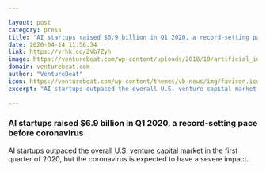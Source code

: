 ```yaml
---

layout: post
category: press
title: "AI startups raised $6.9 billion in Q1 2020, a record-setting pace before coronavirus"
date: 2020-04-14 11:56:34
link: https://vrhk.co/2Vb7Zyh
image: https://venturebeat.com/wp-content/uploads/2018/10/artificial_intelligence.shutterstock_673672549-e1586861549970.jpg?w=1200&strip=all
domain: venturebeat.com
author: "VentureBeat"
icon: https://venturebeat.com/wp-content/themes/vb-news/img/favicon.ico
excerpt: "AI startups outpaced the overall U.S. venture capital market in the first quarter of 2020, but the coronavirus is expected to have a severe impact."

---
```


### AI startups raised $6.9 billion in Q1 2020, a record-setting pace before coronavirus

AI startups outpaced the overall U.S. venture capital market in the first quarter of 2020, but the coronavirus is expected to have a severe impact.